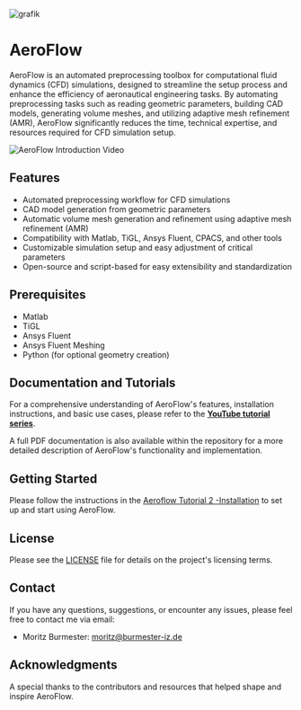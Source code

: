 ![grafik](https://user-images.githubusercontent.com/40000888/198261818-41a9b2fb-4a41-4dfe-b4cc-0fa5bf4cf74d.png)

# AeroFlow

AeroFlow is an automated preprocessing toolbox for computational fluid dynamics (CFD) simulations, designed to streamline the setup process and enhance the efficiency of aeronautical engineering tasks. By automating preprocessing tasks such as reading geometric parameters, building CAD models, generating volume meshes, and utilizing adaptive mesh refinement (AMR), AeroFlow significantly reduces the time, technical expertise, and resources required for CFD simulation setup.

![AeroFlow Introduction Video](https://youtu.be/FSQjp9VBSfE)

## Features

- Automated preprocessing workflow for CFD simulations
- CAD model generation from geometric parameters
- Automatic volume mesh generation and refinement using adaptive mesh refinement (AMR)
- Compatibility with Matlab, TiGL, Ansys Fluent, CPACS, and other tools
- Customizable simulation setup and easy adjustment of critical parameters
- Open-source and script-based for easy extensibility and standardization

## Prerequisites

- Matlab
- TiGL
- Ansys Fluent
- Ansys Fluent Meshing
- Python (for optional geometry creation)

## Documentation and Tutorials

For a comprehensive understanding of AeroFlow's features, installation instructions, and basic use cases, please refer to the **[YouTube tutorial series](https://youtube.com/playlist?list=PL9JzI-vUJlxNwIwYHbzn1gQ5c-JrCa3Wt)**.

A full PDF documentation is also available within the repository for a more detailed description of AeroFlow's functionality and implementation.

## Getting Started

Please follow the instructions in the [Aeroflow Tutorial 2 -Installation](https://youtu.be/iIyd0dppfII) to set up and start using AeroFlow.

## License

Please see the [LICENSE](LICENSE) file for details on the project's licensing terms.

## Contact

If you have any questions, suggestions, or encounter any issues, please feel free to contact me via email:

- Moritz Burmester: moritz@burmester-iz.de

## Acknowledgments

A special thanks to the contributors and resources that helped shape and inspire AeroFlow.

